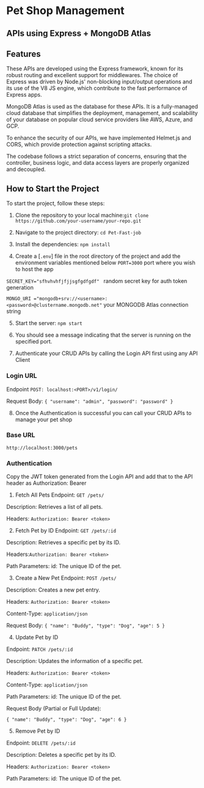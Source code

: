 # Pet Shop Management

## APIs using Express + MongoDB Atlas


## Features

These APIs are developed using the Express framework, known for its robust routing and excellent support for middlewares. The choice of Express was driven by Node.js' non-blocking input/output operations and its use of the V8 JS engine, which contribute to the fast performance of Express apps.

MongoDB Atlas is used as the database for these APIs. It is a fully-managed cloud database that simplifies the deployment, management, and scalability of your database on popular cloud service providers like AWS, Azure, and GCP.

To enhance the security of our APIs, we have implemented Helmet.js and CORS, which provide protection against scripting attacks.

The codebase follows a strict separation of concerns, ensuring that the controller, business logic, and data access layers are properly organized and decoupled.

## How to Start the Project

To start the project, follow these steps:

1. Clone the repository to your local machine:`git clone https://github.com/your-username/your-repo.git`


2. Navigate to the project directory: `cd Pet-Fast-job`


3. Install the dependencies: `npm install`


4. Create a [`.env`] file in the root directory of the project and add the environment variables mentioned below
`PORT=3000` port where you wish to host the app

`SECRET_KEY="sfhvhvhfjfjjsgfgdfgdf" ` random secret key for auth token generation

`MONGO_URI ="mongodb+srv://<username>:<password>@clustername.mongodb.net"` your MONGODB Atlas connection string


5. Start the server: `npm start`


6. You should see a message indicating that the server is running on the specified port.


7. Authenticate your CRUD APIs by calling the Login API first using any API Client
### Login URL

Endpoint `POST: localhost:<PORT>/v1/login/`

Request Body: 
`{
  "username": "admin",
  "password": "password"
}
`

8. Once the Authentication is successful you can call your CRUD APIs to manage your pet shop

### Base URL
`http://localhost:3000/pets`


### Authentication
Copy the JWT token generated from the Login API and add that to the API header as
Authorization: Bearer <token>

1. Fetch All Pets
Endpoint: `GET /pets/`

Description: Retrieves a list of all pets.

Headers: `Authorization: Bearer <token> `


2. Fetch Pet by ID
Endpoint: `GET /pets/:id`

Description: Retrieves a specific pet by its ID.

Headers:`Authorization: Bearer <token>`

Path Parameters: id: The unique ID of the pet.



3. Create a New Pet
Endpoint: `POST /pets/`

Description: Creates a new pet entry.

Headers: `Authorization: Bearer <token>`

Content-Type: `application/json`

Request Body:
`
{
  "name": "Buddy",
  "type": "Dog",
  "age": 5
}
`

4. Update Pet by ID

Endpoint: `PATCH /pets/:id`

Description: Updates the information of a specific pet.

Headers: `Authorization: Bearer <token>`

Content-Type: `application/json`

Path Parameters: id: The unique ID of the pet.

Request Body (Partial or Full Update):

`{
  "name": "Buddy",
  "type": "Dog",
  "age": 6
}`

5. Remove Pet by ID

Endpoint: `DELETE /pets/:id`

Description: Deletes a specific pet by its ID.

Headers: `Authorization: Bearer <token>`

Path Parameters: id: The unique ID of the pet.